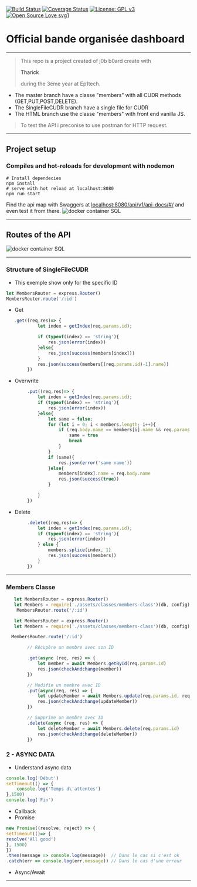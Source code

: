 [![Build Status](http://img.shields.io/travis/badges/badgerbadgerbadger.svg?style=flat-square)](https://travis-ci.org/badges/badgerbadgerbadger)
[![Coverage Status](http://img.shields.io/coveralls/badges/badgerbadgerbadger.svg?style=flat-square)](https://coveralls.io/r/badges/badgerbadgerbadger)
[![License: GPL v3](https://img.shields.io/badge/License-GPLv3-blue.svg)](https://www.gnu.org/licenses/gpl-3.0)
[![Open Source Love svg1](https://badges.frapsoft.com/os/v1/open-source.svg?v=103)](https://github.com/ellerbrock/open-source-badges/)


# Official bande organisée dashboard


---

> This repo is a project created of j0b b0ard create with <a src="https://github.com/TharickABDUL"><p>Tharick</p></a> during the 3eme year at Ep1tech.


- The master branch have a classe "members" with all CUDR methods (GET,PUT,POST,DELETE). 
- The SingleFileCUDR branch have a single file for CUDR
- The HTML branch use the classe "members" with front end vanilla JS.

> To test the API i preconise to use postman for HTTP request.

---

## Project setup


### Compiles and hot-reloads for development with nodemon

```
# Install dependecies
npm install
# serve with hot reload at localhost:8080
npm run start
```

Find the api map with Swaggers at <localhost:8080/api/v1/api-docs/#/> 
and even test it from there.
<a><img src="https://i.imgur.com/vwcT4f5.png" title="c++ app made in qt" alt="docker container SQL"></a>



---

## Routes of the API


<a><img src="https://i.imgur.com/rj7G7eH.png" title="c++ app made in qt" alt="docker container SQL"></a>

---


### Structure of SingleFileCUDR


- This exemple show only for the specific ID


```js
let MembersRouter = express.Router()
MembersRouter.route('/:id')
```

- Get
```js
   .get((req,res)=> {
            let index = getIndex(req.params.id);

            if (typeof(index) == 'string'){
                res.json(error(index))
            }else{
                res.json(success(members[index]))
            }
            res.json(success(members[(req.params.id)-1].name))
        })
```


- Overwrite
```js
        .put((req,res)=> {
            let index = getIndex(req.params.id);
            if (typeof(index) == 'string'){
                res.json(error(index))
            }else{
                let same = false;
                for (let i = 0; i < members.length; i++){
                    if (req.body.name == members[i].name && req.params.id != members[i].id){
                        same = true
                        break
                    }
                }
                if (same){
                    res.json(error('same name'))
                }else{
                    members[index].name = req.body.name
                    res.json(success(true))
                }

            }
        })
```


- Delete
```js
        .delete((req,res)=> {
            let index = getIndex(req.params.id);
            if (typeof(index) == 'string'){
                res.json(error(index))
            } else {
                members.splice(index, 1)
                res.json(success(members))
            }
        })
```

---

### Members Classe




```js
   let MembersRouter = express.Router()
   let Members = require('./assets/classes/members-class')(db, config)
    MembersRouter.route('/:id')

```


```js
   let MembersRouter = express.Router()
   let Members = require('./assets/classes/members-class')(db, config)

```

```js
  MembersRouter.route('/:id')

        // Récupère un membre avec son ID

        .get(async (req, res) => {
            let member = await Members.getById(req.params.id)
            res.json(checkAndchange(member))
        })

        // Modifie un membre avec ID
        .put(async(req, res) => {
            let updateMember = await Members.update(req.params.id, req.body.name)
            res.json(checkAndchange(updateMember))
        })

        // Supprime un membre avec ID
        .delete(async (req, res) => {
            let deleteMember = await Members.delete(req.params.id)
            res.json(checkAndchange(deleteMember))
        })

```


### 2 - ASYNC DATA

- Understand async data

```js
console.log('Début')
setTimeout(() => {
    console.log('Temps d\'attentes')
},1500)
console.log('Fin')

```
- Callback
- Promise 

```js
new Promise((resolve, reject) => {
setTimeout(()=> {
resolve('All good')
}, 1500)
})
.then(message => console.log(message))  // Dans le cas si c'est ok
.catch(err => console.log(err.message)) // Dans le cas d'une erreur
```


- Async/Await

---

